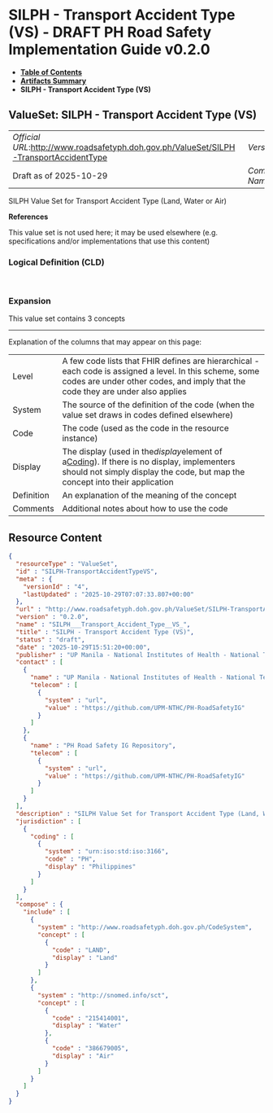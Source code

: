 # SILPH - Transport Accident Type (VS) - DRAFT PH Road Safety Implementation Guide v0.2.0

* [**Table of Contents**](toc.md)
* [**Artifacts Summary**](artifacts.md)
* **SILPH - Transport Accident Type (VS)**

## ValueSet: SILPH - Transport Accident Type (VS) 

| | |
| :--- | :--- |
| *Official URL*:http://www.roadsafetyph.doh.gov.ph/ValueSet/SILPH-TransportAccidentType | *Version*:0.2.0 |
| Draft as of 2025-10-29 | *Computable Name*:SILPH___Transport_Accident_Type__VS_ |

 
SILPH Value Set for Transport Accident Type (Land, Water or Air) 

 **References** 

This value set is not used here; it may be used elsewhere (e.g. specifications and/or implementations that use this content)

### Logical Definition (CLD)

 

### Expansion

This value set contains 3 concepts

-------

 Explanation of the columns that may appear on this page: 

| | |
| :--- | :--- |
| Level | A few code lists that FHIR defines are hierarchical - each code is assigned a level. In this scheme, some codes are under other codes, and imply that the code they are under also applies |
| System | The source of the definition of the code (when the value set draws in codes defined elsewhere) |
| Code | The code (used as the code in the resource instance) |
| Display | The display (used in the*display*element of a[Coding](http://hl7.org/fhir/R4/datatypes.html#Coding)). If there is no display, implementers should not simply display the code, but map the concept into their application |
| Definition | An explanation of the meaning of the concept |
| Comments | Additional notes about how to use the code |



## Resource Content

```json
{
  "resourceType" : "ValueSet",
  "id" : "SILPH-TransportAccidentTypeVS",
  "meta" : {
    "versionId" : "4",
    "lastUpdated" : "2025-10-29T07:07:33.807+00:00"
  },
  "url" : "http://www.roadsafetyph.doh.gov.ph/ValueSet/SILPH-TransportAccidentType",
  "version" : "0.2.0",
  "name" : "SILPH___Transport_Accident_Type__VS_",
  "title" : "SILPH - Transport Accident Type (VS)",
  "status" : "draft",
  "date" : "2025-10-29T15:51:20+00:00",
  "publisher" : "UP Manila - National Institutes of Health - National Telehealth Center",
  "contact" : [
    {
      "name" : "UP Manila - National Institutes of Health - National Telehealth Center",
      "telecom" : [
        {
          "system" : "url",
          "value" : "https://github.com/UPM-NTHC/PH-RoadSafetyIG"
        }
      ]
    },
    {
      "name" : "PH Road Safety IG Repository",
      "telecom" : [
        {
          "system" : "url",
          "value" : "https://github.com/UPM-NTHC/PH-RoadSafetyIG"
        }
      ]
    }
  ],
  "description" : "SILPH Value Set for Transport Accident Type (Land, Water or Air)",
  "jurisdiction" : [
    {
      "coding" : [
        {
          "system" : "urn:iso:std:iso:3166",
          "code" : "PH",
          "display" : "Philippines"
        }
      ]
    }
  ],
  "compose" : {
    "include" : [
      {
        "system" : "http://www.roadsafetyph.doh.gov.ph/CodeSystem",
        "concept" : [
          {
            "code" : "LAND",
            "display" : "Land"
          }
        ]
      },
      {
        "system" : "http://snomed.info/sct",
        "concept" : [
          {
            "code" : "215414001",
            "display" : "Water"
          },
          {
            "code" : "386679005",
            "display" : "Air"
          }
        ]
      }
    ]
  }
}

```

